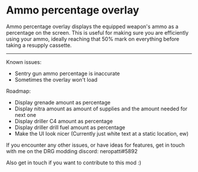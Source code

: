 # Ammo percentage overlay

Ammo percentage overlay displays the equipped weapon's ammo as a percentage on the screen.
This is useful for making sure you are efficiently using your ammo, ideally reaching that 50% mark on everything before taking a resupply cassette.

---------------------------------

Known issues:

 - Sentry gun ammo percentage is inaccurate
 - Sometimes the overlay won't load

Roadmap:

 - Display grenade amount as percentage
 - Display nitra amount as amount of supplies and the amount needed for next one
 - Display driller C4 amount as percentage
 - Display driller drill fuel amount as percentage
 - Make the UI look nicer (Currently just white text at a static location, ew)


If you encounter any other issues, or have ideas for features, get in touch with me on the DRG modding discord: neropatti#5892

Also get in touch if you want to contribute to this mod :)
